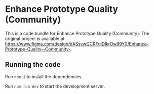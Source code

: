 
  # Enhance Prototype Quality (Community)

  This is a code bundle for Enhance Prototype Quality (Community). The original project is available at https://www.figma.com/design/dASsywGCRFqiDlkrOw99Y0/Enhance-Prototype-Quality--Community-.

  ## Running the code

  Run `npm i` to install the dependencies.

  Run `npm run dev` to start the development server.
  